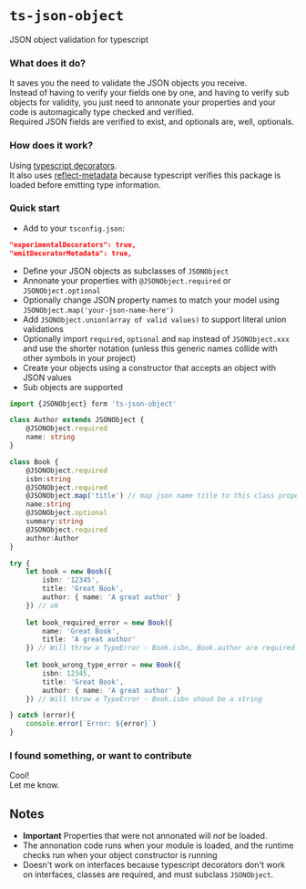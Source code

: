 # `ts-json-object`

JSON object validation for typescript

### What does it do?
It saves you the need to validate the JSON objects you receive.  
Instead of having to verify your fields one by one, and having to verify sub objects for validity, you just need to annonate your properties and your code is automagically type checked and verified.  
Required JSON fields are verified to exist, and optionals are, well, optionals.

### How does it work?

Using [typescript decorators](https://www.typescriptlang.org/docs/handbook/decorators.html).  
It also uses [reflect-metadata](https://www.npmjs.com/package/reflect-metadata) because typescript verifies this package is loaded before emitting type information.  

### Quick start

* Add to your `tsconfig.json`:  

```json
"experimentalDecorators": true,
"emitDecoratorMetadata": true,
```

* Define your JSON objects as subclasses of `JSONObject`
* Annonate your properties with `@JSONObject.required` or `JSONObject.optional`
* Optionally change JSON property names to match your model using `JSONObject.map('your-json-name-here')`
* Add `JSONObject.union(array of valid values)` to support literal union validations
* Optionally import `required`, `optional` and `map` instead of `JSONObject.xxx` and use the shorter notation (unless this generic names collide with other symbols in your project)
* Create your objects using a constructor that accepts an object with JSON values
* Sub objects are supported


```typescript
import {JSONObject} form 'ts-json-object'

class Author extends JSONObject {
	@JSONObject.required
	name: string
}

class Book {
	@JSONObject.required
	isbn:string
	@JSONObject.required
	@JSONObject.map('title') // map json name title to this class property - 'name'
	name:string
	@JSONObject.optional
	summary:string
	@JSONObject.required
	author:Author
}

try {
	let book = new Book({
		isbn: '12345',
		title: 'Great Book',
		author: { name: 'A great author' }
	}) // ok
		
	let book_required_error = new Book({
		name: 'Great Book',
		title: 'A great author'
	}) // Will throw a TypeError - Book.isbn, Book.author are required
	
	let book_wrong_type_error = new Book({
		isbn: 12345,
		title: 'Great Book',
		author: { name: 'A great author' }
	}) // Will throw a TypeError - Book.isbn shoud be a string

} catch (error){
	console.error(`Error: ${error}`)
}
```

### I found something, or want to contribute

Cool!  
Let me know.

## Notes

* **Important**
Properties that were not annonated will _not_ be loaded.
* The annonation code runs when your module is loaded, and the runtime checks run when your object constructor is running
* Doesn't work on interfaces because typescript decorators don't work on interfaces, classes are required, and must subclass `JSONObject`.
